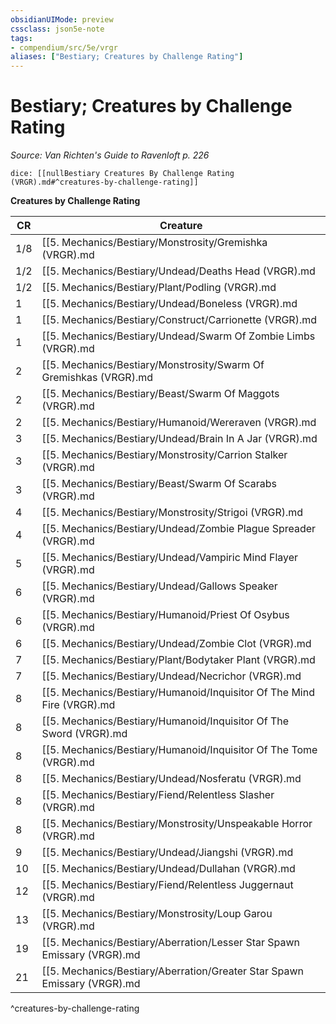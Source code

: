 ```yaml
---
obsidianUIMode: preview
cssclass: json5e-note
tags:
- compendium/src/5e/vrgr
aliases: ["Bestiary; Creatures by Challenge Rating"]
---
```

# Bestiary; Creatures by Challenge Rating
*Source: Van Richten's Guide to Ravenloft p. 226* 

`dice: [[nullBestiary Creatures By Challenge Rating (VRGR).md#^creatures-by-challenge-rating]]`

**Creatures by Challenge Rating**

| CR | Creature |
|----|----------|
| 1/8 | [[5. Mechanics/Bestiary/Monstrosity/Gremishka (VRGR).md|Gremishka]] |
| 1/2 | [[5. Mechanics/Bestiary/Undead/Deaths Head (VRGR).md|Death's head]] |
| 1/2 | [[5. Mechanics/Bestiary/Plant/Podling (VRGR).md|Podling]] |
| 1 | [[5. Mechanics/Bestiary/Undead/Boneless (VRGR).md|Boneless]] |
| 1 | [[5. Mechanics/Bestiary/Construct/Carrionette (VRGR).md|Carrionette]] |
| 1 | [[5. Mechanics/Bestiary/Undead/Swarm Of Zombie Limbs (VRGR).md|Swarm of zombie limbs]] |
| 2 | [[5. Mechanics/Bestiary/Monstrosity/Swarm Of Gremishkas (VRGR).md|Swarm of gremishkas]] |
| 2 | [[5. Mechanics/Bestiary/Beast/Swarm Of Maggots (VRGR).md|Swarm of maggots]] |
| 2 | [[5. Mechanics/Bestiary/Humanoid/Wereraven (VRGR).md|Wereraven]] |
| 3 | [[5. Mechanics/Bestiary/Undead/Brain In A Jar (VRGR).md|Brain in a jar]] |
| 3 | [[5. Mechanics/Bestiary/Monstrosity/Carrion Stalker (VRGR).md|Carrion stalker]] |
| 3 | [[5. Mechanics/Bestiary/Beast/Swarm Of Scarabs (VRGR).md|Swarm of scarabs]] |
| 4 | [[5. Mechanics/Bestiary/Monstrosity/Strigoi (VRGR).md|Strigoi]] |
| 4 | [[5. Mechanics/Bestiary/Undead/Zombie Plague Spreader (VRGR).md|Zombie plague spreader]] |
| 5 | [[5. Mechanics/Bestiary/Undead/Vampiric Mind Flayer (VRGR).md|Vampiric mind flayer]] |
| 6 | [[5. Mechanics/Bestiary/Undead/Gallows Speaker (VRGR).md|Gallows speaker]] |
| 6 | [[5. Mechanics/Bestiary/Humanoid/Priest Of Osybus (VRGR).md|Priest of Osybus]] |
| 6 | [[5. Mechanics/Bestiary/Undead/Zombie Clot (VRGR).md|Zombie clot]] |
| 7 | [[5. Mechanics/Bestiary/Plant/Bodytaker Plant (VRGR).md|Bodytaker plant]] |
| 7 | [[5. Mechanics/Bestiary/Undead/Necrichor (VRGR).md|Necrichor]] |
| 8 | [[5. Mechanics/Bestiary/Humanoid/Inquisitor Of The Mind Fire (VRGR).md|Inquisitor of the Mind Fire]] |
| 8 | [[5. Mechanics/Bestiary/Humanoid/Inquisitor Of The Sword (VRGR).md|Inquisitor of the Sword]] |
| 8 | [[5. Mechanics/Bestiary/Humanoid/Inquisitor Of The Tome (VRGR).md|Inquisitor of the Tome]] |
| 8 | [[5. Mechanics/Bestiary/Undead/Nosferatu (VRGR).md|Nosferatu]] |
| 8 | [[5. Mechanics/Bestiary/Fiend/Relentless Slasher (VRGR).md|Relentless slasher]] |
| 8 | [[5. Mechanics/Bestiary/Monstrosity/Unspeakable Horror (VRGR).md|Unspeakable horror]] |
| 9 | [[5. Mechanics/Bestiary/Undead/Jiangshi (VRGR).md|Jiangshi]] |
| 10 | [[5. Mechanics/Bestiary/Undead/Dullahan (VRGR).md|Dullahan]] |
| 12 | [[5. Mechanics/Bestiary/Fiend/Relentless Juggernaut (VRGR).md|Relentless juggernaut]] |
| 13 | [[5. Mechanics/Bestiary/Monstrosity/Loup Garou (VRGR).md|Loup garou]] |
| 19 | [[5. Mechanics/Bestiary/Aberration/Lesser Star Spawn Emissary (VRGR).md|Lesser star spawn emissary]] |
| 21 | [[5. Mechanics/Bestiary/Aberration/Greater Star Spawn Emissary (VRGR).md|Greater star spawn emissary]] |
^creatures-by-challenge-rating